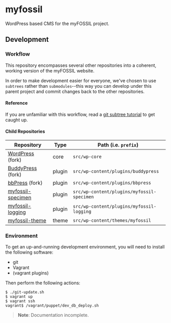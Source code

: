 # myfossil

WordPress based CMS for the myFOSSIL project.


## Development

### Workflow

This repository encompasses several other repositories into a coherent, working
version of the myFOSSIL website. 

In order to make development easier for everyone, we've chosen to use
`subtrees` rather than `submodules`--this way you can develop under this parent
project and commit changes back to the other repositories.


#### Reference

If you are unfamiliar with this workflow, read a [git subtree
tutorial](https://medium.com/@v/git-subtrees-a-tutorial-6ff568381844) to get
caught up.


#### Child Repositories

| Repository                                                          | Type   | Path (i.e. `prefix`)                       |
|---------------------------------------------------------------------|--------|--------------------------------------------|
| [WordPress](https://github.com/myfossil/WordPress) (fork)           | core   | `src/wp-core`                              |
| [BuddyPress](https://github.com/myfossil/BuddyPress) (fork)         | plugin | `src/wp-content/plugins/buddypress`        |
| [bbPress](https://github.com/myfossil/bbpress) (fork)               | plugin | `src/wp-content/plugins/bbpress`           |
| [myfossil-specimen](https://github.com/myfossil/wp-plugin-specimen) | plugin | `src/wp-content/plugins/myfossil-specimen` |
| [myfossil-logging](https://github.com/myfossil/wp-plugin-logging)   | plugin | `src/wp-content/plugins/myfossil-logging`  |
| [myfossil-theme](https://github.com/myfossil/wp-theme-myfossil)     | theme  | `src/wp-content/themes/myfossil`           |


### Environment

To get an up-and-running development environment, you will need to install the
following software:

- git
- Vagrant
- (vagrant plugins)

Then perform the following actions:

```
$ ./git-update.sh
$ vagrant up
$ vagrant ssh
vagrant$ /vagrant/puppet/dev_db_deploy.sh
```

> **Note**: Documentation incomplete.

